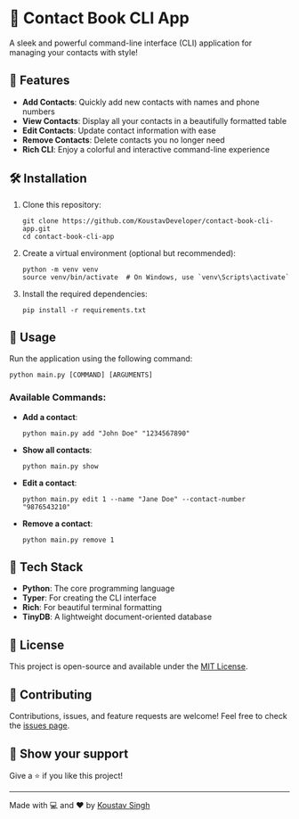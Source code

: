 # 📕 Contact Book CLI App

A sleek and powerful command-line interface (CLI) application for managing your contacts with style!

## 🌟 Features

- **Add Contacts**: Quickly add new contacts with names and phone numbers
- **View Contacts**: Display all your contacts in a beautifully formatted table
- **Edit Contacts**: Update contact information with ease
- **Remove Contacts**: Delete contacts you no longer need
- **Rich CLI**: Enjoy a colorful and interactive command-line experience

## 🛠 Installation

1. Clone this repository:
   ```
   git clone https://github.com/KoustavDeveloper/contact-book-cli-app.git
   cd contact-book-cli-app
   ```

2. Create a virtual environment (optional but recommended):
   ```
   python -m venv venv
   source venv/bin/activate  # On Windows, use `venv\Scripts\activate`
   ```

3. Install the required dependencies:
   ```
   pip install -r requirements.txt
   ```

## 🚀 Usage

Run the application using the following command:

```
python main.py [COMMAND] [ARGUMENTS]
```

### Available Commands:

- **Add a contact**:
  ```
  python main.py add "John Doe" "1234567890"
  ```

- **Show all contacts**:
  ```
  python main.py show
  ```

- **Edit a contact**:
  ```
  python main.py edit 1 --name "Jane Doe" --contact-number "9876543210"
  ```

- **Remove a contact**:
  ```
  python main.py remove 1
  ```

## 🧰 Tech Stack

- **Python**: The core programming language
- **Typer**: For creating the CLI interface
- **Rich**: For beautiful terminal formatting
- **TinyDB**: A lightweight document-oriented database

## 📝 License

This project is open-source and available under the [MIT License](LICENSE).

## 🤝 Contributing

Contributions, issues, and feature requests are welcome! Feel free to check the [issues page](https://github.com/KoustavDeveloper/contact-book-cli-app/issues).

## 💖 Show your support

Give a ⭐️ if you like this project!

---

Made with 💻 and ❤️ by [Koustav Singh](https://github.com/KoustavDeveloper/)